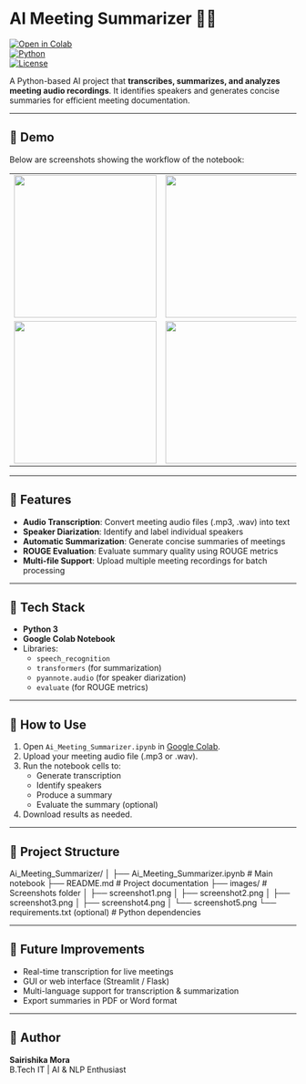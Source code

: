 # AI Meeting Summarizer 📝🤖

[![Open in Colab](https://colab.research.google.com/assets/colab-badge.svg)](https://colab.research.google.com/github/your-username/meeting_summarizer_project/blob/main/Ai_Meeting_Summarizer.ipynb)  
[![Python](https://img.shields.io/badge/python-3.12-blue)](https://www.python.org/)  
[![License](https://img.shields.io/badge/license-MIT-green)](LICENSE)  

A Python-based AI project that **transcribes, summarizes, and analyzes meeting audio recordings**. It identifies speakers and generates concise summaries for efficient meeting documentation.

---

## 🔹 Demo
Below are screenshots showing the workflow of the notebook:

<table>
  <tr>
    <td><img src="images/screenshot1.png" width="250"></td>
    <td><img src="images/screenshot2.png" width="250"></td>
    <td><img src="images/screenshot3.png" width="250"></td>
  </tr>
  <tr>
    <td><img src="images/screenshot4.png" width="250"></td>
    <td><img src="images/screenshot5.png" width="250"></td>
    <td></td>
  </tr>
</table>

---

## 🔹 Features
- **Audio Transcription**: Convert meeting audio files (.mp3, .wav) into text  
- **Speaker Diarization**: Identify and label individual speakers  
- **Automatic Summarization**: Generate concise summaries of meetings  
- **ROUGE Evaluation**: Evaluate summary quality using ROUGE metrics  
- **Multi-file Support**: Upload multiple meeting recordings for batch processing  

---

## 🔹 Tech Stack
- **Python 3**  
- **Google Colab Notebook**  
- Libraries:
  - `speech_recognition`  
  - `transformers` (for summarization)  
  - `pyannote.audio` (for speaker diarization)  
  - `evaluate` (for ROUGE metrics)  

---

## 🔹 How to Use
1. Open `Ai_Meeting_Summarizer.ipynb` in [Google Colab](https://colab.research.google.com/).  
2. Upload your meeting audio file (.mp3 or .wav).  
3. Run the notebook cells to:
   - Generate transcription  
   - Identify speakers  
   - Produce a summary  
   - Evaluate the summary (optional)  
4. Download results as needed.  

---

## 🔹 Project Structure
Ai_Meeting_Summarizer/
│
├── Ai_Meeting_Summarizer.ipynb # Main notebook
├── README.md # Project documentation
├── images/ # Screenshots folder
│ ├── screenshot1.png
│ ├── screenshot2.png
│ ├── screenshot3.png
│ ├── screenshot4.png
│ └── screenshot5.png
└── requirements.txt (optional) # Python dependencies

---

## 🔹 Future Improvements
- Real-time transcription for live meetings  
- GUI or web interface (Streamlit / Flask)  
- Multi-language support for transcription & summarization  
- Export summaries in PDF or Word format  

---

## 🔹 Author
**Sairishika Mora**  
B.Tech IT | AI & NLP Enthusiast  

